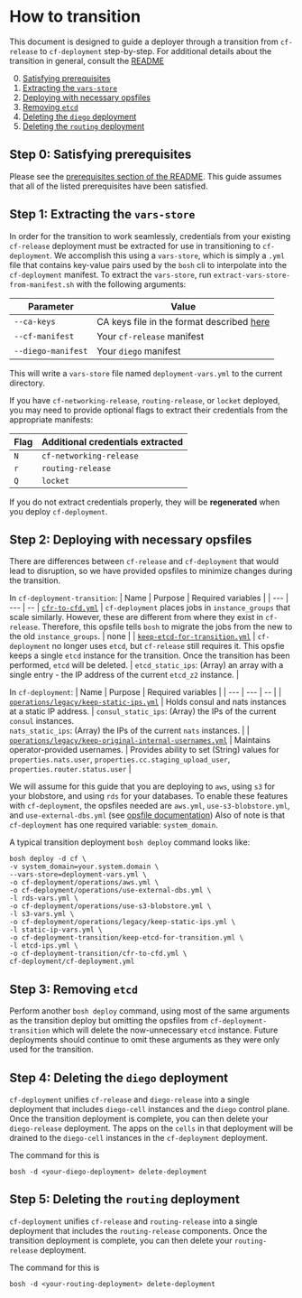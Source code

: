 # How to transition

This document is designed
to guide a deployer
through a transition
from `cf-release` to `cf-deployment`
step-by-step.
For additional details
about the transition in general,
consult the [README](README.md)

0. [Satisfying prerequisites](#prerequisites)
1. [Extracting the `vars-store`](#vars-store-extraction)
1. [Deploying with necessary opsfiles](#transition-deployment)
1. [Removing `etcd`](#remove-etcd)
1. [Deleting the `diego` deployment](#delete-diego)
1. [Deleting the `routing` deployment](#delete-routing)

## <a id="prerequisites"></a> Step 0: Satisfying prerequisites

Please see the [prerequisites section of the README](README.md#prerequisites).
This guide assumes that
all of the listed prerequisites
have been satisfied.

## <a id="vars-store-extraction"></a> Step 1: Extracting the `vars-store`

In order for the transition
to work seamlessly,
credentials from
your existing `cf-release` deployment
must be extracted
for use in transitioning to `cf-deployment`.
We accomplish this using a
`vars-store`, which is simply a `.yml` file
that contains key-value pairs
used by the `bosh` cli
to interpolate into the `cf-deployment` manifest.
To extract the `vars-store`,
run `extract-vars-store-from-manifest.sh`
with the following arguments:

| Parameter | Value |
| --- | --- |
| `--ca-keys` | CA keys file in the format described [here](README.md#ca-keys) |
| `--cf-manifest` | Your `cf-release` manifest |
| `--diego-manifest` | Your `diego` manifest |

This will write a
`vars-store` file named `deployment-vars.yml`
to the current directory.

If you have
`cf-networking-release`, `routing-release`, or `locket` deployed,
you may need to provide
optional flags
to extract their credentials
from the appropriate manifests:

| Flag | Additional credentials extracted |
| --- | --- |
| `N` | `cf-networking-release` |
| `r` | `routing-release` |
| `Q` | `locket` |

If you do not extract credentials properly, they will be **regenerated** when you deploy `cf-deployment`.

## <a id="transition-deployment"></a> Step 2: Deploying with necessary opsfiles

There are differences between
`cf-release` and `cf-deployment`
that would lead to disruption,
so we have provided opsfiles
to minimize changes during the transition.

In `cf-deployment-transition`:
| Name | Purpose | Required variables |
| --- | --- | -- |
 [`cfr-to-cfd.yml`](cfr-to-cfd.yml) |  `cf-deployment` places jobs in `instance_groups` that scale similarly.  However, these are different from where they exist in `cf-release`.  Therefore, this opsfile tells `bosh` to migrate the jobs from the new to the old `instance_groups`. | none |
| [`keep-etcd-for-transition.yml`](keep-etcd-for-transition.yml) | `cf-deployment` no longer uses `etcd`, but `cf-release` still requires it.  This opsfie keeps a single `etcd` instance for the transition.  Once the transition has been performed, `etcd` will be deleted. | `etcd_static_ips`: (Array) an array with a single entry - the IP address of the current `etcd_z2` instance. |

In `cf-deployment`:
| Name | Purpose | Required variables |
| --- | --- | -- |
| [`operations/legacy/keep-static-ips.yml`](https://github.com/cloudfoundry/cf-deployment/blob/master/operations/legacy/keep-static-ips.yml) | Holds consul and nats instances at a static IP address. | `consul_static_ips`: (Array) the IPs of the current `consul` instances.<br />`nats_static_ips`: (Array) the IPs of the current `nats` instances. |
| [`operations/legacy/keep-original-internal-usernames.yml`](https://github.com/cloudfoundry/cf-deployment/blob/master/operations/legacy/keep-original-internal-usernames.yml) | Maintains operator-provided usernames. | Provides ability to set (String) values for `properties.nats.user`, `properties.cc.staging_upload_user`, `properties.router.status.user` |

We will assume for
this guide
that you are deploying to `aws`,
using `s3` for your blobstore,
and using `rds` for your databases.
To enable these features
with `cf-deployment`,
the opsfiles needed are
`aws.yml`, `use-s3-blobstore.yml`, and `use-external-dbs.yml`
(see [opsfile documentation](https://github.com/cloudfoundry/cf-deployment/tree/master/operations#ops-files))
Also of note is that `cf-deployment`
has one required variable: `system_domain`.

A typical transition deployment `bosh deploy` command looks like:
```
bosh deploy -d cf \
-v system_domain=your.system.domain \
--vars-store=deployment-vars.yml \
-o cf-deployment/operations/aws.yml \
-o cf-deployment/operations/use-external-dbs.yml \
-l rds-vars.yml \
-o cf-deployment/operations/use-s3-blobstore.yml \
-l s3-vars.yml \
-o cf-deployment/operations/legacy/keep-static-ips.yml \
-l static-ip-vars.yml \
-o cf-deployment-transition/keep-etcd-for-transition.yml \
-l etcd-ips.yml \
-o cf-deployment-transition/cfr-to-cfd.yml \
cf-deployment/cf-deployment.yml
```

## <a id="remove-etcd"></a> Step 3: Removing `etcd`

Perform another `bosh deploy` command,
using most of the same arguments
as the transition deploy
but omitting the opsfiles
from `cf-deployment-transition`
which will delete the now-unnecessary `etcd` instance.
Future deployments
should continue to omit these arguments
as they were only used for the transition.

## <a id="delete-diego"></a> Step 4: Deleting the `diego` deployment

`cf-deployment` unifies `cf-release` and `diego-release`
into a single deployment
that includes `diego-cell` instances
and the `diego` control plane.
Once the transition deployment
is complete,
you can then delete your `diego-release` deployment.
The apps on the `cells` in that deployment
will be drained to the `diego-cell` instances
in the `cf-deployment` deployment.

The command for this is 
```
bosh -d <your-diego-deployment> delete-deployment
```

## <a id="delete-routing"></a> Step 5: Deleting the `routing` deployment

`cf-deployment` unifies `cf-release` and `routing-release`
into a single deployment
that includes the `routing-release` components.
Once the transition deployment
is complete,
you can then delete your `routing-release` deployment.

The command for this is
```
bosh -d <your-routing-deployment> delete-deployment
```